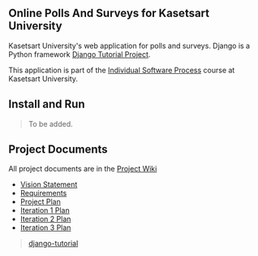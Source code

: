 ## Online Polls And Surveys for Kasetsart University
Kasetsart University's web application for polls and surveys. Django is a Python framework [Django Tutorial Project](django-tutorial).

This application is part of the [Individual Software Process](https://cpske.github.io/ISP) course at Kasetsart University.

## Install and Run
> To be added.

## Project Documents
All project documents are in the [Project Wiki](../../wiki/Home)
+ [Vision Statement](../../wiki/Vision%20Statement)
+ [Requirements](../../wiki/Requirement)
+ [Project Plan](../../wiki/Project%20Plan)
+ [Iteration 1 Plan](../../wiki/Iteration-1-Plan)
+ [Iteration 2 Plan](https://github.com/dzptahh/ku-polls.wiki.git)
+ [Iteration 3 Plan](https://github.com/dzptahh/ku-polls.wiki.git)
> [django-tutorial](https://docs.djangoproject.com/en/4.1/intro/tutorial01/)
